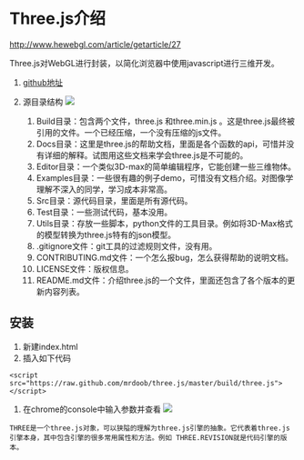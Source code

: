 # Three.js介绍
<http://www.hewebgl.com/article/getarticle/27>

Three.js对WebGL进行封装，以简化浏览器中使用javascript进行三维开发。

1. [github地址](https://github.com/mrdoob/three.js)

1. 源目录结构
![](http://www.hewebgl.com/attached/image/20130513/20130513004728_437.png)
	1. Build目录：包含两个文件，three.js 和three.min.js 。这是three.js最终被引用的文件。一个已经压缩，一个没有压缩的js文件。
	1. Docs目录：这里是three.js的帮助文档，里面是各个函数的api，可惜并没有详细的解释。试图用这些文档来学会three.js是不可能的。
	1. Editor目录：一个类似3D-max的简单编辑程序，它能创建一些三维物体。
	1. Examples目录：一些很有趣的例子demo，可惜没有文档介绍。对图像学理解不深入的同学，学习成本非常高。
	1. Src目录：源代码目录，里面是所有源代码。
	1. Test目录：一些测试代码，基本没用。
	1. Utils目录：存放一些脚本，python文件的工具目录。例如将3D-Max格式的模型转换为three.js特有的json模型。
	1. .gitignore文件：git工具的过滤规则文件，没有用。
	1. CONTRIBUTING.md文件：一个怎么报bug，怎么获得帮助的说明文档。
	1. LICENSE文件：版权信息。
	1. README.md文件：介绍three.js的一个文件，里面还包含了各个版本的更新内容列表。

## 安装
1. 新建index.html
1. 插入如下代码
```
<script src="https://raw.github.com/mrdoob/three.js/master/build/three.js"></script>
```
1. 在chrome的console中输入参数并查看
![](http://www.hewebgl.com/attached/image/20130514/20130514151424_345.png)

`THREE是一个three.js对象，可以狭隘的理解为three.js引擎的抽象。它代表着three.js引擎本身，其中包含引擎的很多常用属性和方法。例如 THREE.REVISION就是代码引擎的版本。`